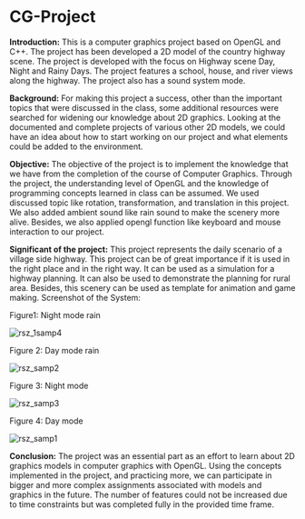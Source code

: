 # CG-Project

**Introduction:**
This is a computer graphics project based on OpenGL and C++. The project has been developed a 2D model of the country highway scene. The project is developed with the focus on Highway scene Day, Night and Rainy Days. The project features a school, house, and river views along the highway. The project also has a sound system mode.

**Background:**
For making this project a success, other than the important topics that were discussed in the class, some additional resources were searched for widening our knowledge about 2D graphics. Looking at the documented and complete projects of various other 2D models, we could have an idea about how to start working on our project and what elements could be added to the environment.

**Objective:**
The objective of the project is to implement the knowledge that we have from the completion of the course of Computer Graphics. Through the project, the understanding level of OpenGL and the knowledge of programming concepts learned in class can be assumed. We used discussed topic like rotation, transformation, and translation in this project. We also added ambient sound like rain sound to make the scenery more alive. Besides, we also applied opengl function like keyboard and mouse interaction to our project.

**Significant of the project:**
This project represents the daily scenario of a village side highway. This project can be of great importance if it is used in the right place and in the right way. It can be used as a simulation for a highway planning. It can also be used to demonstrate the planning for rural area. Besides, this scenery can be used as template for animation and game making. 
Screenshot of the System:

Figure1: Night mode rain

![rsz_1samp4](https://user-images.githubusercontent.com/74812296/146120575-c50536cb-4039-48f3-a2b0-df336e2c7134.png)

 
Figure 2: Day mode rain

![rsz_samp2](https://user-images.githubusercontent.com/74812296/146120586-04258303-5918-4954-8d0c-09c54f21b0dc.png)


 
Figure 3: Night mode

![rsz_samp3](https://user-images.githubusercontent.com/74812296/146120582-fa03258a-f40b-4dc1-88d5-4ecae145863b.png)


 
Figure 4: Day mode

![rsz_samp1](https://user-images.githubusercontent.com/74812296/146120591-a3ca6097-28a9-4549-8696-b843ba4df35c.png)



**Conclusion:**
The project was an essential part as an effort to learn about 2D graphics models in computer graphics with OpenGL. Using the concepts implemented in the project, and practicing more, we can participate in bigger and more complex assignments associated with models and graphics in the future. The number of features could not be increased due to time constraints but was completed fully in the provided time frame.
